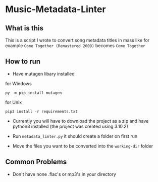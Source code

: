 # Music-Metadata-Linter

## What is this
This is a script I wrote to convert song metadata titles in mass like for example `Come Together (Remastered 2009)` becomes `Come Together`

## How to run
* Have mutagen libary installed 

for Windows

`py -m pip install mutagen`

for Unix

`pip3 install -r requirements.txt`


* Currently you will have to download the project as a zip and have python3 installed (the project was created using 3.10.2)

* Run `metadata_linter.py` it should create a folder on first run

* Move the files you want to be converted into the `working-dir` folder

## Common Problems
* Don't have none .flac's or mp3's in your directory
